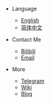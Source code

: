 * Language

  * [English](https://limboplus.xtzyj.top/)
  * [简体中文](https://limboplus.xtzyj.top/zh-cn/#/)

* Contact Me
  * [Bilibili](https://space.bilibili.com/625710211)
  * [Email](mailto:liujiayou2008@163.com)

* More
  * [Telegram](https://t.me/limboemuplus)
  * [Wiki](/wiki)
  * [Blog](https://xtzyj.top)